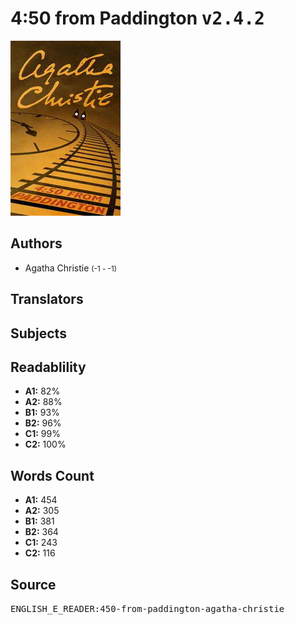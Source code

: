 # 4:50 from Paddington <kbd>v2.4.2</kbd>

![](./cover.medium.jpg "")

## Authors


 - Agatha Christie <small>(-1 - -1)</small>

## Translators



## Subjects



## Readablility


 - **A1:** 82%
 - **A2:** 88%
 - **B1:** 93%
 - **B2:** 96%
 - **C1:** 99%
 - **C2:** 100%

## Words Count


 - **A1:** 454
 - **A2:** 305
 - **B1:** 381
 - **B2:** 364
 - **C1:** 243
 - **C2:** 116

## Source


<kbd>ENGLISH_E_READER:450-from-paddington-agatha-christie</kbd>
